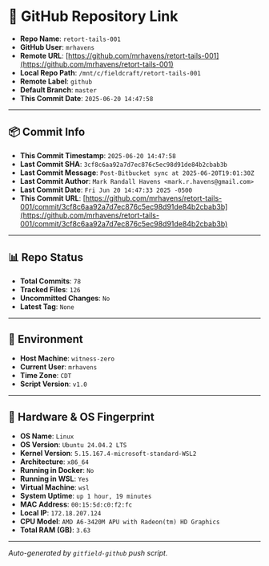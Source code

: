 # 🔗 GitHub Repository Link

- **Repo Name**: `retort-tails-001`
- **GitHub User**: `mrhavens`
- **Remote URL**: [https://github.com/mrhavens/retort-tails-001](https://github.com/mrhavens/retort-tails-001)
- **Local Repo Path**: `/mnt/c/fieldcraft/retort-tails-001`
- **Remote Label**: `github`
- **Default Branch**: `master`
- **This Commit Date**: `2025-06-20 14:47:58`

---

## 📦 Commit Info

- **This Commit Timestamp**: `2025-06-20 14:47:58`
- **Last Commit SHA**: `3cf8c6aa92a7d7ec876c5ec98d91de84b2cbab3b`
- **Last Commit Message**: `Post-Bitbucket sync at 2025-06-20T19:01:30Z`
- **Last Commit Author**: `Mark Randall Havens <mark.r.havens@gmail.com>`
- **Last Commit Date**: `Fri Jun 20 14:47:33 2025 -0500`
- **This Commit URL**: [https://github.com/mrhavens/retort-tails-001/commit/3cf8c6aa92a7d7ec876c5ec98d91de84b2cbab3b](https://github.com/mrhavens/retort-tails-001/commit/3cf8c6aa92a7d7ec876c5ec98d91de84b2cbab3b)

---

## 📊 Repo Status

- **Total Commits**: `78`
- **Tracked Files**: `126`
- **Uncommitted Changes**: `No`
- **Latest Tag**: `None`

---

## 🧭 Environment

- **Host Machine**: `witness-zero`
- **Current User**: `mrhavens`
- **Time Zone**: `CDT`
- **Script Version**: `v1.0`

---

## 🧬 Hardware & OS Fingerprint

- **OS Name**: `Linux`
- **OS Version**: `Ubuntu 24.04.2 LTS`
- **Kernel Version**: `5.15.167.4-microsoft-standard-WSL2`
- **Architecture**: `x86_64`
- **Running in Docker**: `No`
- **Running in WSL**: `Yes`
- **Virtual Machine**: `wsl`
- **System Uptime**: `up 1 hour, 19 minutes`
- **MAC Address**: `00:15:5d:c0:f2:fc`
- **Local IP**: `172.18.207.124`
- **CPU Model**: `AMD A6-3420M APU with Radeon(tm) HD Graphics`
- **Total RAM (GB)**: `3.63`

---

_Auto-generated by `gitfield-github` push script._
